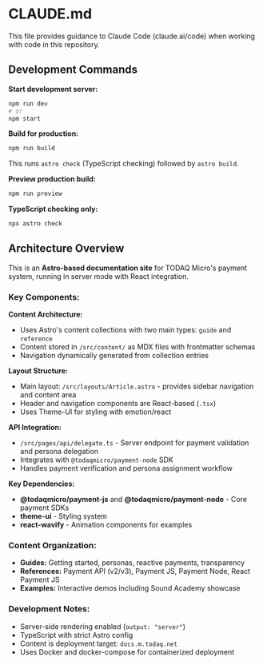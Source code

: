 # CLAUDE.md

This file provides guidance to Claude Code (claude.ai/code) when working with code in this repository.

## Development Commands

**Start development server:**
```bash
npm run dev
# or
npm start
```

**Build for production:**
```bash
npm run build
```
This runs `astro check` (TypeScript checking) followed by `astro build`.

**Preview production build:**
```bash
npm run preview
```

**TypeScript checking only:**
```bash
npx astro check
```

## Architecture Overview

This is an **Astro-based documentation site** for TODAQ Micro's payment system, running in server mode with React integration.

### Key Components:

**Content Architecture:**
- Uses Astro's content collections with two main types: `guide` and `reference`
- Content stored in `/src/content/` as MDX files with frontmatter schemas
- Navigation dynamically generated from collection entries

**Layout Structure:**
- Main layout: `/src/layouts/Article.astro` - provides sidebar navigation and content area
- Header and navigation components are React-based (`.tsx`)
- Uses Theme-UI for styling with emotion/react

**API Integration:**
- `/src/pages/api/delegate.ts` - Server endpoint for payment validation and persona delegation
- Integrates with `@todaqmicro/payment-node` SDK
- Handles payment verification and persona assignment workflow

**Key Dependencies:**
- **@todaqmicro/payment-js** and **@todaqmicro/payment-node** - Core payment SDKs
- **theme-ui** - Styling system
- **react-wavify** - Animation components for examples

### Content Organization:
- **Guides:** Getting started, personas, reactive payments, transparency
- **References:** Payment API (v2/v3), Payment JS, Payment Node, React Payment JS
- **Examples:** Interactive demos including Sound Academy showcase

### Development Notes:
- Server-side rendering enabled (`output: "server"`)
- TypeScript with strict Astro config
- Content is deployment target: `docs.m.todaq.net`
- Uses Docker and docker-compose for containerized deployment